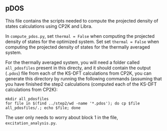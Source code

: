 ## pDOS

This file contains the scripts needed to compute the projected density of states calculations using CP2K and Libra.

In `compute_pdos.py`, set `thermal = False` when computing the projected density of states for the optimized system. Set set `thermal = False` when computing the projected density of states for the thermally averaged system.

For the thermally averaged system, you will need a folder called `all_pdosfiles` present in this directy, and it should contain the output (`.pdos`) file from each of the KS-DFT calculations from CP2K, you can generate this directory by running the following commands (assuming that you have finished the step2 calculations (computed each of the KS-DFT calculations from CP2K):
```
mkdir all_pdosfiles
for file in $(find ../step2/wd -name '*.pdos'); do cp $file all_pdosfiles/.; echo $file; done
```
The user only needs to worry about block 1 in the file, `excitation_analysis.py`.
